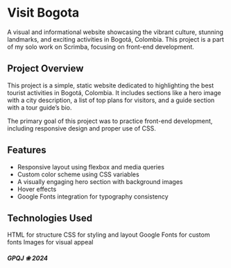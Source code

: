 # Visit Bogota

A visual and informational website showcasing the vibrant culture, stunning landmarks, and exciting activities in Bogotá, Colombia. This project is a part of my solo work on Scrimba, focusing on front-end development.


## Project Overview

This project is a simple, static website dedicated to highlighting the best tourist activities in Bogotá, Colombia. It includes sections like a hero image with a city description, a list of top plans for visitors, and a guide section with a tour guide’s bio.

The primary goal of this project was to practice front-end development, including responsive design and proper use of CSS.

## Features

- Responsive layout using flexbox and media queries
- Custom color scheme using CSS variables
- A visually engaging hero section with background images
- Hover effects
- Google Fonts integration for typography consistency

## Technologies Used

HTML for structure
CSS for styling and layout
Google Fonts for custom fonts
Images for visual appeal


##### GPQJ ❀ 2024 
